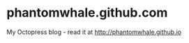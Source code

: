 phantomwhale.github.com
=======================

My Octopress blog - read it at http://phantomwhale.github.io
